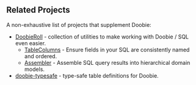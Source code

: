 ## Related Projects

A non-exhaustive list of projects that supplement Doobie:

- [DoobieRoll](https://github.com/jatcwang/doobieroll) - collection of utilities to make working with Doobie / SQL even easier.
  - [TableColumns](https://jatcwang.github.io/doobieroll/docs/tablecolumns) - Ensure fields in your SQL are consistently named and ordered.
  - [Assembler](https://jatcwang.github.io/doobieroll/docs/assembler) - Assemble SQL query results into hierarchical domain models.
- [doobie-typesafe](https://github.com/arturaz/doobie-typesafe) - type-safe table definitions for Doobie.